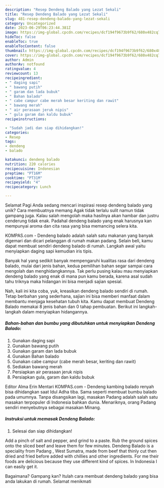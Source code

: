 ```yaml
---
description: "Resep Dendeng Balado yang Lezat Sekali"
title: "Resep Dendeng Balado yang Lezat Sekali"
slug: 481-resep-dendeng-balado-yang-lezat-sekali
category: Uncategorized
date: 2023-06-29T06:23:44.381Z
image: https://img-global.cpcdn.com/recipes/dcf194f9673b9f62/680x482cq70/dendeng-balado-foto-resep-utama.jpg
hideToc: false
enableToc: true
enableTocContent: false
thumbnail: https://img-global.cpcdn.com/recipes/dcf194f9673b9f62/680x482cq70/dendeng-balado-foto-resep-utama.jpg
cover: https://img-global.cpcdn.com/recipes/dcf194f9673b9f62/680x482cq70/dendeng-balado-foto-resep-utama.jpg
author: Admin
authorAv: notfound
ratingvalue: 4
reviewcount: 13
recipeingredient:
- " daging sapi"
- " bawang putih"
- " garam dan lada bubuk"
- " Bahan balado"
- " cabe campur cabe merah besar keriting dan rawit"
- " bawang merah"
- " air perasaan jeruk nipis"
- " gula garam dan kaldu bubuk"
recipeinstructions:

- "Sudah jadi dan siap dihidangkan!"
categories:
- Resep
tags:
- dendeng
- balado

katakunci: dendeng balado 
nutrition: 220 calories
recipecuisine: Indonesian
preptime: "PT16M"
cooktime: "PT31M"
recipeyield: "4"
recipecategory: Lunch

---
```



Selamat Pagi Anda sedang mencari inspirasi resep dendeng balado yang unik? Cara membuatnya memang Agak tidak terlalu sulit namun tidak gampang juga. Kalau salah mengolah maka hasilnya akan hambar dan justru cenderung tidak enak. Padahal dendeng balado yang enak harusnya kan mempunyai aroma dan cita rasa yang bisa memancing selera kita.


KOMPAS.com - Dendeng balado adalah salah satu makanan yang banyak digemari dan dicari pelanggan di rumah makan padang. Selain beli, kamu dapat membuat sendiri dendeng balado di rumah. Langkah awal yaitu menyiapkan daging sapi kemudian iris tipis.

Banyak hal yang sedikit banyak mempengaruhi kualitas rasa dari dendeng balado, mulai dari jenis bahan, kedua pemilihan bahan segar sampai cara mengolah dan menghidangkannya. Tak perlu pusing kalau mau menyiapkan dendeng balado yang enak di mana pun kamu berada, karena asal sudah tahu triknya maka hidangan ini bisa menjadi sajian spesial.


Nah, kali ini kita coba, yuk, kreasikan dendeng balado sendiri di rumah. Tetap berbahan yang sederhana, sajian ini bisa memberi manfaat dalam membantu menjaga kesehatan tubuh kita. Kamu dapat membuat Dendeng Balado memakai 8 jenis bahan dan 0 tahap pembuatan. Berikut ini langkah-langkah dalam menyiapkan hidangannya.

<!--inarticleads1-->

##### Bahan-bahan dan bumbu yang dibutuhkan untuk menyiapkan Dendeng Balado:

1. Gunakan  daging sapi
1. Gunakan  bawang putih
1. Gunakan  garam dan lada bubuk
1. Gunakan  Bahan balado
1. Gunakan  cabe campur (cabe merah besar, keriting dan rawit)
1. Sediakan  bawang merah
1. Persiapkan  air perasaan jeruk nipis
1. Persiapkan  gula, garam dan kaldu bubuk


Editor Alma Erin Mentari KOMPAS.com - Dendeng kambing balado renyah bisa dihidangkan saat Idul Adha tiba. Sama seperti membuat bumbu balado pada umumnya. Tanpa disangsikan lagi, masakan Padang adalah salah satu masakan terpopuler di Indonesia bahkan dunia. Menariknya, orang Padang sendiri menyebutnya sebagai masakan Minang. 

<!--inarticleads2-->

##### Instruksi untuk memasak Dendeng Balado:


1. Selesai dan siap dihidangkan!

Add a pinch of salt and pepper, and grind to a paste. Rub the ground spices onto the sliced beef and leave them for few minutes. Dendeng Balado is a speciality from Padang , West Sumatra, made from beef that thinly cut then dried and fried before added with chillies and other ingredients. For me their foods are delicious because they use different kind of spices. In Indonesia I can easily get it. 

Bagaimana? Gampang kan? Itulah cara membuat dendeng balado yang bisa anda lakukan di rumah. Selamat menikmati
